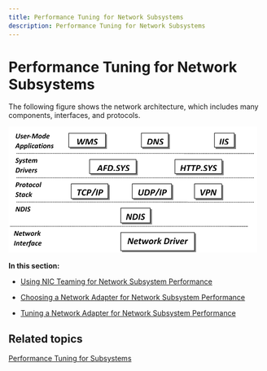 ```yaml
---
title: Performance Tuning for Network Subsystems
description: Performance Tuning for Network Subsystems
---
```


# Performance Tuning for Network Subsystems


The following figure shows the network architecture, which includes many components, interfaces, and protocols.

![network stack components](../media/performance-tuning/perftune-guide-network-subsystem.png)

**In this section:**

-   [Using NIC Teaming for Network Subsystem Performance](using-nic-teaming-for-network-subsystem-performance.md)

-   [Choosing a Network Adapter for Network Subsystem Performance](choosing-a-network-adapter-for-network-subsystem-performance.md)

-   [Tuning a Network Adapter for Network Subsystem Performance](tuning-a-network-adapter-for-network-subsystem-performance.md)

## Related topics


[Performance Tuning for Subsystems](performance-tuning-for-subsystems.md)
